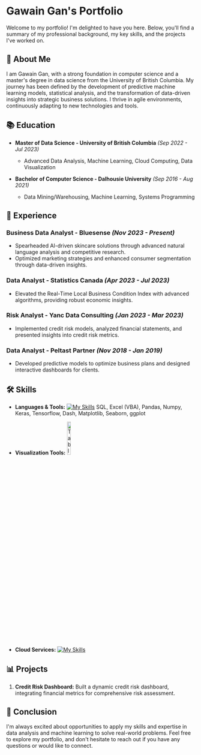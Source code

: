 # Gawain Gan's Portfolio

Welcome to my portfolio! I'm delighted to have you here. Below, you'll find a summary of my professional background, my key skills, and the projects I've worked on.

## 👋 About Me

I am Gawain Gan, with a strong foundation in computer science and a master's degree in data science from the University of British Columbia. My journey has been defined by the development of predictive machine learning models, statistical analysis, and the transformation of data-driven insights into strategic business solutions. I thrive in agile environments, continuously adapting to new technologies and tools.

## 📚 Education

- **Master of Data Science - University of British Columbia** *(Sep 2022 - Jul 2023)*
  - Advanced Data Analysis, Machine Learning, Cloud Computing, Data Visualization

- **Bachelor of Computer Science - Dalhousie University** *(Sep 2016 - Aug 2021)*
  - Data Mining/Warehousing, Machine Learning, Systems Programming

## 💼 Experience

### **Business Data Analyst - Bluesense** *(Nov 2023 - Present)*
- Spearheaded AI-driven skincare solutions through advanced natural language analysis and competitive research.
- Optimized marketing strategies and enhanced consumer segmentation through data-driven insights.

### **Data Analyst - Statistics Canada** *(Apr 2023 - Jul 2023)*
- Elevated the Real-Time Local Business Condition Index with advanced algorithms, providing robust economic insights.

### **Risk Analyst - Yanc Data Consulting** *(Jan 2023 - Mar 2023)*
- Implemented credit risk models, analyzed financial statements, and presented insights into credit risk metrics.

### **Data Analyst - Peltast Partner** *(Nov 2018 - Jan 2019)*
- Developed predictive models to optimize business plans and designed interactive dashboards for clients.


## 🛠 Skills

- **Languages & Tools:** [![My Skills](https://skillicons.dev/icons?i=py,r,tensorflow)](https://skillicons.dev) SQL, Excel (VBA), Pandas, Numpy, Keras, Tensorflow, Dash, Matplotlib, Seaborn, ggplot
- **Visualization Tools:** <img src="https://upload.wikimedia.org/wikipedia/commons/4/4b/Tableau_Logo.png" alt="Tableau" style="width:15%; height:auto;">



- **Cloud Services:** [![My Skills](https://skillicons.dev/icons?i=aws,gcp,azure&perline=3)](https://skillicons.dev)

## 📊 Projects

1. **Credit Risk Dashboard:** Built a dynamic credit risk dashboard, integrating financial metrics for comprehensive risk assessment.



## 🧩 Conclusion

I'm always excited about opportunities to apply my skills and expertise in data analysis and machine learning to solve real-world problems. Feel free to explore my portfolio, and don't hesitate to reach out if you have any questions or would like to connect.
